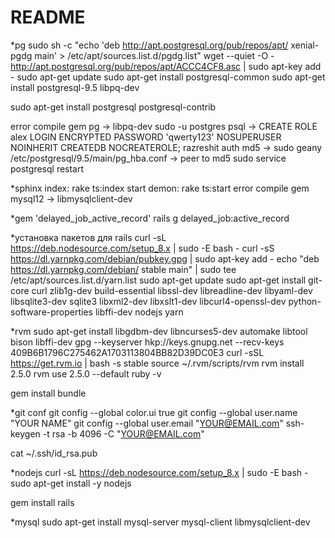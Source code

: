 # README


*pg
sudo sh -c "echo 'deb http://apt.postgresql.org/pub/repos/apt/ xenial-pgdg main' > /etc/apt/sources.list.d/pgdg.list"
wget --quiet -O - http://apt.postgresql.org/pub/repos/apt/ACCC4CF8.asc | sudo apt-key add -
sudo apt-get update
sudo apt-get install postgresql-common
sudo apt-get install postgresql-9.5 libpq-dev

sudo apt-get install postgresql postgresql-contrib

error compile gem pg -> libpq-dev
sudo -u postgres psql ->
CREATE ROLE alex LOGIN 
ENCRYPTED PASSWORD 'qwerty123' 
NOSUPERUSER NOINHERIT CREATEDB NOCREATEROLE;
razreshit auth md5 ->
sudo geany /etc/postgresql/9.5/main/pg_hba.conf -> peer to md5
sudo service postgresql restart

*sphinx
index: rake ts:index
start demon: rake ts:start
error compile gem mysql12 -> libmysqlclient-dev

*gem 'delayed_job_active_record'
rails g delayed_job:active_record

*установка пакетов для rails
curl -sL https://deb.nodesource.com/setup_8.x | sudo -E bash -
curl -sS https://dl.yarnpkg.com/debian/pubkey.gpg | sudo apt-key add -
echo "deb https://dl.yarnpkg.com/debian/ stable main" | sudo tee /etc/apt/sources.list.d/yarn.list
sudo apt-get update
sudo apt-get install git-core curl zlib1g-dev build-essential libssl-dev libreadline-dev libyaml-dev libsqlite3-dev sqlite3 libxml2-dev libxslt1-dev libcurl4-openssl-dev python-software-properties libffi-dev nodejs yarn

*rvm
sudo apt-get install libgdbm-dev libncurses5-dev automake libtool bison libffi-dev
gpg --keyserver hkp://keys.gnupg.net --recv-keys 409B6B1796C275462A1703113804BB82D39DC0E3
curl -sSL https://get.rvm.io | bash -s stable
source ~/.rvm/scripts/rvm
rvm install 2.5.0
rvm use 2.5.0 --default
ruby -v

gem install bundle

*git conf
git config --global color.ui true
git config --global user.name "YOUR NAME"
git config --global user.email "YOUR@EMAIL.com"
ssh-keygen -t rsa -b 4096 -C "YOUR@EMAIL.com"

cat ~/.ssh/id_rsa.pub

*nodejs
curl -sL https://deb.nodesource.com/setup_8.x | sudo -E bash -
sudo apt-get install -y nodejs

gem install rails

*mysql
sudo apt-get install mysql-server mysql-client libmysqlclient-dev
